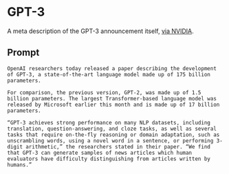 # GPT-3

A meta description of the GPT-3 announcement itself, [via NVIDIA](https://news.developer.nvidia.com/openai-presents-gpt-3-a-175-billion-parameters-language-model/).

## Prompt

```
OpenAI researchers today released a paper describing the development of GPT-3, a state-of-the-art language model made up of 175 billion parameters.

For comparison, the previous version, GPT-2, was made up of 1.5 billion parameters. The largest Transformer-based language model was released by Microsoft earlier this month and is made up of 17 billion parameters.

“GPT-3 achieves strong performance on many NLP datasets, including translation, question-answering, and cloze tasks, as well as several tasks that require on-the-fly reasoning or domain adaptation, such as unscrambling words, using a novel word in a sentence, or performing 3-digit arithmetic,” the researchers stated in their paper. “We find that GPT-3 can generate samples of news articles which human evaluators have difficulty distinguishing from articles written by humans.”
```
